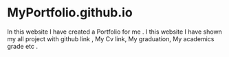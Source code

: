 # MyPortfolio.github.io
In this website I have created a Portfolio for me . I this website I have shown my all project with github link , My Cv link, My graduation, My academics grade etc .
